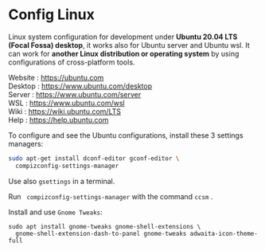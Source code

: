 # Config Linux

Linux system configuration for development under **Ubuntu 20.04 LTS (Focal Fossa) desktop**, it works also for Ubuntu server and Ubuntu wsl. It can work for **another Linux distribution or operating system** by using configurations of cross-platform tools.   

Website : https://ubuntu.com  
Desktop : https://www.ubuntu.com/desktop  
Server  : https://www.ubuntu.com/server  
WSL     : https://www.ubuntu.com/wsl  
Wiki    : https://wiki.ubuntu.com/LTS  
Help    : https://help.ubuntu.com  

To configure and see the Ubuntu configurations, install these 3 settings managers:

~~~ bash
sudo apt-get install dconf-editor gconf-editor \
  compizconfig-settings-manager
~~~

Use also `gsettings` in a terminal.  

Run ` compizconfig-settings-manager` with the command `ccsm` .

Install and use `Gnome Tweaks`:

```
sudo apt install gnome-tweaks gnome-shell-extensions \
  gnome-shell-extension-dash-to-panel gnome-tweaks adwaita-icon-theme-full
```
